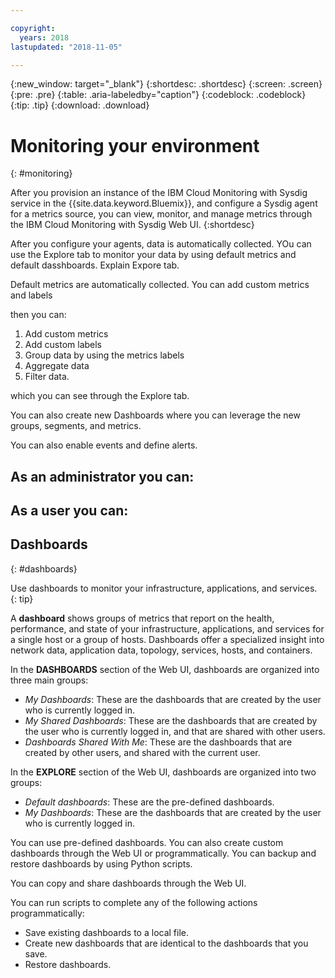 ```yaml
---

copyright:
  years: 2018
lastupdated: "2018-11-05"

---
```


{:new_window: target="_blank"}
{:shortdesc: .shortdesc}
{:screen: .screen}
{:pre: .pre}
{:table: .aria-labeledby="caption"}
{:codeblock: .codeblock}
{:tip: .tip}
{:download: .download}

# Monitoring your environment
{: #monitoring}

After you provision an instance of the IBM Cloud Monitoring with Sysdig service in the {{site.data.keyword.Bluemix}}, and configure a Sysdig agent for a metrics source, you can view, monitor, and manage metrics through the IBM Cloud Monitoring with Sysdig Web UI.
{:shortdesc}


After you configure your agents, data is automatically collected. YOu can use the Explore tab to monitor your data by using default metrics and default dasshboards. Explain Expore tab.


Default metrics are automatically collected.
You can add custom metrics and labels

then you can:
1. Add custom metrics
2. Add custom labels
3. Group data by using the metrics labels
4. Aggregate data
5. Filter data.

which you can see through the Explore tab.

You can also create new Dashboards where you can leverage  the  new groups, segments, and metrics.

You can also enable events and define alerts.

## As an administrator you can:

## As a user you can:


## Dashboards
{: #dashboards}

Use dashboards to monitor your infrastructure, applications, and services. 
{: tip}

A **dashboard** shows groups of metrics that report on the health, performance, and state of your infrastructure, applications, and services for a single host or a group of hosts. Dashboards offer a specialized insight into network data, application data, topology, services, hosts, and containers.

In the **DASHBOARDS** section of the Web UI, dashboards are organized into three main groups:

* *My Dashboards*: These are the dashboards that are created by the user who is currently logged in.
* *My Shared Dashboards*: These are the dashboards that are created by the user who is currently logged in, and that are shared with other users.
* *Dashboards Shared With Me*: These are the dashboards that are created by other users, and shared with the current user.

In the **EXPLORE** section of the Web UI, dashboards are organized into two groups:
* *Default dashboards*: These are the pre-defined dashboards.
* *My Dashboards*: These are the dashboards that are created by the user who is currently logged in.


You can use pre-defined dashboards. You can also create custom dashboards through the Web UI or programmatically. You can backup and restore dashboards by using Python scripts.

You can copy and share dashboards through the Web UI. 

You can run scripts to complete any of the following actions programmatically:
* Save existing dashboards to a local file.
* Create new dashboards that are identical to the dashboards that you save.
* Restore dashboards.








